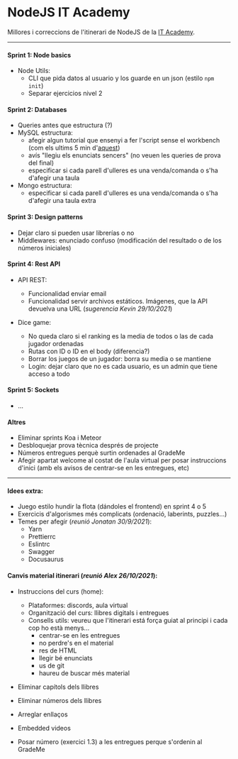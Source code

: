 # NodeJS IT Academy

Millores i correccions de l'itinerari de NodeJS de la [IT Academy](https://www.barcelonactiva.cat/es/itacademy).


___________________________


#### Sprint 1: Node basics

- Node Utils:
    - CLI que pida datos al usuario y los guarde en un json (estilo `npm init`)
    - Separar ejercicios nivel 2


#### Sprint 2: Databases

- Queries antes que estructura (?)
- MySQL estructura:
    - afegir algun tutorial que ensenyi a fer l'script sense el workbench (com els ultims 5 min d'[aquest](https://www.youtube.com/watch?v=YkrtjGD9IHU))
    - avís "llegiu els enunciats sencers" (no veuen les queries de prova del final)
    - especificar si cada parell d'ulleres es una venda/comanda o s'ha d'afegir una taula
- Mongo estructura:
    - especificar si cada parell d'ulleres es una venda/comanda o s'ha d'afegir una taula extra


#### Sprint 3: Design patterns

- Dejar claro si pueden usar librerías o no
- Middlewares: enunciado confuso (modificación del resultado o de los números iniciales)


#### Sprint 4: Rest API

- API REST: 
    - Funcionalidad enviar email
    - Funcionalidad servir archivos estáticos. Imágenes, que la API devuelva una URL (_sugerencia Kevin 29/10/2021_)

- Dice game: 
    - No queda claro si el ranking es la media de todos o las de cada jugador ordenadas
    - Rutas con ID o ID en el body (diferencia?)
    - Borrar los juegos de un jugador: borra su media o se mantiene
    - Login: dejar claro que no es cada usuario, es un admin que tiene acceso a todo


#### Sprint 5: Sockets

- ...

#### Altres

- Eliminar sprints Koa i Meteor
- Desbloquejar prova tècnica després de projecte
- Números entregues perquè surtin ordenades al GradeMe
- Afegir apartat welcome al costat de l'aula virtual per posar instruccions d'inici (amb els avisos de centrar-se en les entregues, etc)


___________________________


#### Idees extra:

- Juego estilo hundir la flota (dándoles el frontend) en sprint 4 o 5
- Exercicis d'algorismes més complicats (ordenació, laberints, puzzles...)
- Temes per afegir (_reunió Jonatan 30/9/2021_):
    - Yarn
    - Prettierrc
    - Eslintrc
    - Swagger
    - Docusaurus

#### Canvis material itinerari (_reunió Alex 26/10/2021_):

- Instruccions del curs (home):
    - Plataformes: discords, aula virtual
    - Organització del curs: llibres digitals i entregues
    - Consells utils: veureu que l'itinerari está força guiat al principi i cada cop ho està menys...
        - centrar-se en les entregues
        - no perdre's en el material
        - res de HTML
        - llegir bé enunciats
        - us de git
        - haureu de buscar més material

- Eliminar capítols dels llibres
- Eliminar números dels llibres
- Arreglar enllaços
- Embedded videos
- Posar número (exercici 1.3) a les entregues perque s'ordenin al GradeMe